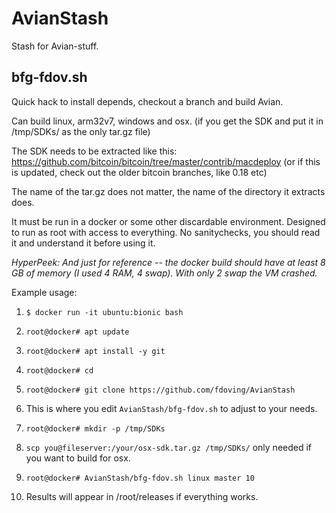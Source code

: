 # AvianStash
Stash for Avian-stuff.

## bfg-fdov.sh
Quick hack to install depends, checkout a branch and build Avian.

Can build linux, arm32v7, windows and osx. (if you get the SDK and put it in /tmp/SDKs/ as the only tar.gz file)

The SDK needs to be extracted like this: https://github.com/bitcoin/bitcoin/tree/master/contrib/macdeploy
(or if this is updated, check out the older bitcoin branches, like 0.18 etc)

The name of the tar.gz does not matter, the name of the directory it extracts does.


It must be run in a docker or some other discardable environment.
Designed to run as root with access to everything.
No sanitychecks, you should read it and understand it before using it.

_HyperPeek: And just for reference -- the docker build should have at least 8 GB of memory (I used 4 RAM, 4 swap). With only 2 swap the VM crashed._


Example usage:

1. `$ docker run -it ubuntu:bionic bash`

2. `root@docker# apt update`

3. `root@docker# apt install -y git`

4. `root@docker# cd`

5. `root@docker# git clone https://github.com/fdoving/AvianStash`

6. This is where you edit `AvianStash/bfg-fdov.sh` to adjust to your needs.

7. `root@docker# mkdir -p /tmp/SDKs`

8. `scp you@fileserver:/your/osx-sdk.tar.gz /tmp/SDKs/`  only needed if you want to build for osx.

10. `root@docker# AvianStash/bfg-fdov.sh linux master 10` <platform> <gitbranch> <makethreads>

11. Results will appear in /root/releases if everything works.




